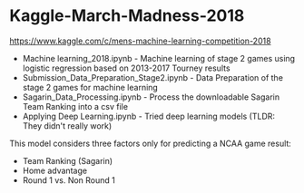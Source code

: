 # Kaggle-March-Madness-2018
https://www.kaggle.com/c/mens-machine-learning-competition-2018


- Machine learning_2018.ipynb - Machine learning of stage 2 games using logistic regression based on 2013-2017 Tourney results
- Submission_Data_Preparation_Stage2.ipynb - Data Preparation of the stage 2 games for machine learning
- Sagarin_Data_Processing.ipynb - Process the downloadable Sagarin Team Ranking into a csv file
- Applying Deep Learning.ipynb - Tried deep learning models (TLDR: They didn't really work)

This model considers three factors only for predicting a NCAA game result: 
- Team Ranking (Sagarin)
- Home advantage
- Round 1 vs. Non Round 1
